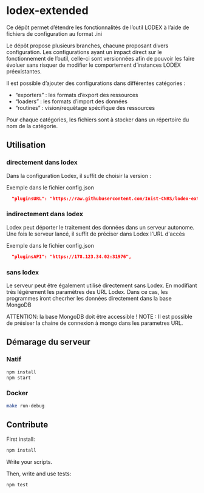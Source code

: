 # lodex-extended

Ce dépôt permet d’étendre les fonctionnalités de l’outil LODEX à l’aide de fichiers de configuration au format .ini

Le dépôt propose plusieurs branches, chacune proposant divers configuration. 
Les configurations ayant un impact direct sur le fonctionnement de l’outil, celle-ci sont versionnées
afin de pouvoir les faire évoluer sans risquer de modifier le comportement d’instances LODEX préexistantes.

Il est possible d’ajouter des configurations dans différentes catégories  :

-  “exporters” : les formats d’export des ressources
-  “loaders” : les formats d’import des données
-  “routines” :  vision/requêtage spécifique des ressources 

Pour chaque catégories, les fichiers sont à stocker dans un répertoire du nom de la catégorie.

## Utilisation

### directement dans lodex

Dans la configuration Lodex, il suffit de choisir la version :

Exemple dans le fichier config.json
```json
  "pluginsURL": "https://raw.githubusercontent.com/Inist-CNRS/lodex-extended/v4.0.0/public/",
```

### indirectement dans lodex

Lodex peut déporter le traitement des données dans un serveur autonome.
Une fois le serveur lancé, il suffit de préciser dans Lodex l'URL d'accès

Exemple dans le fichier config.json
```json
  "pluginsAPI": "https://178.123.34.02:31976",
```

### sans lodex

Le serveur peut être également utilisé directement sans Lodex.
En modifiant très légérement les paramètres des URL Lodex.
Dans ce cas, les programmes iront checrher les données directement dans la base MongoDB

ATTENTION: la base MongoDB doit être accessible !
NOTE : Il est possible de présiser la chaine de connexion à mongo dans les parametres URL.

## Démarage du serveur

### Natif

```bash
npm install
npm start
```
### Docker

```bash
make run-debug
```

## Contribute

First install:

```bash
npm install
```

Write your scripts.

Then, write and use tests:

```bash
npm test
```
